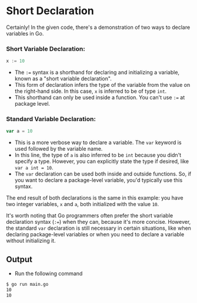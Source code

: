 # Short Declaration

Certainly! In the given code, there's a demonstration of two ways to declare variables in Go.

### Short Variable Declaration:

```go
x := 10
```

- The `:=` syntax is a shorthand for declaring and initializing a variable, known as a "short variable declaration".
- This form of declaration infers the type of the variable from the value on the right-hand side. In this case, `x` is inferred to be of type `int`.
- This shorthand can only be used inside a function. You can't use `:=` at package level.

### Standard Variable Declaration:

```go
var a = 10
```

- This is a more verbose way to declare a variable. The `var` keyword is used followed by the variable name.
- In this line, the type of `a` is also inferred to be `int` because you didn't specify a type. However, you can explicitly state the type if desired, like `var a int = 10`.
- The `var` declaration can be used both inside and outside functions. So, if you want to declare a package-level variable, you'd typically use this syntax.

The end result of both declarations is the same in this example: you have two integer variables, `x` and `a`, both initialized with the value `10`.

It's worth noting that Go programmers often prefer the short variable declaration syntax (`:=`) when they can, because it's more concise. However, the standard `var` declaration is still necessary in certain situations, like when declaring package-level variables or when you need to declare a variable without initializing it.

## Output

- Run the following command

```bash
$ go run main.go
10
10
```
